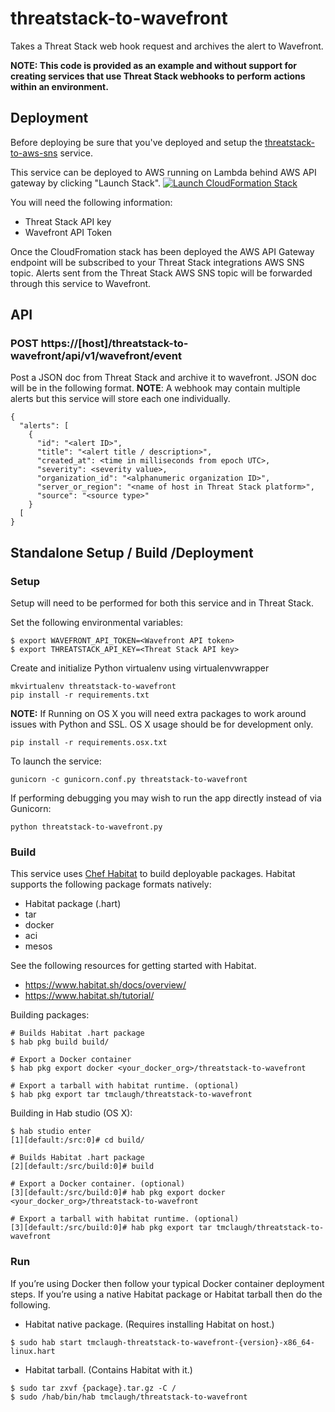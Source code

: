 # threatstack-to-wavefront
Takes a Threat Stack web hook request and archives the alert to Wavefront.

**NOTE: This code is provided as an example and without support for creating services that use Threat Stack webhooks to perform actions within an environment.**

## Deployment
Before deploying be sure that you've deployed and setup the [threatstack-to-aws-sns](https://github.com/threatstack/threatstack-to-aws-sns) service.

This service can be deployed to AWS running on Lambda behind AWS API gateway by clicking "Launch Stack".
[![Launch CloudFormation  Stack](https://s3.amazonaws.com/cloudformation-examples/cloudformation-launch-stack.png)](https://console.aws.amazon.com/cloudformation/home?region=us-east-1#/stacks/new?stackName=threatstack-to-wavefront&templateURL=https://s3.amazonaws.com/ts-demo-lamba-deploys/threatstack-to-wavefront.json)

You will need the following information:
* Threat Stack API key
* Wavefront API Token

Once the CloudFromation stack has been deployed the AWS API Gateway endpoint will be subscribed to your Threat Stack integrations AWS SNS topic.  Alerts sent from the Threat Stack AWS SNS topic will be forwarded through this service to Wavefront. 

## API
### POST https://[host]/threatstack-to-wavefront/api/v1/wavefront/event
Post a JSON doc from Threat Stack and archive it to wavefront.  JSON doc will be in the following format.  __NOTE__: A webhook may contain multiple alerts but this service will store each one individually.
```
{
  "alerts": [
    {
      "id": "<alert ID>",
      "title": "<alert title / description>",
      "created_at": <time in milliseconds from epoch UTC>,
      "severity": <severity value>,
      "organization_id": "<alphanumeric organization ID>",
      "server_or_region": "<name of host in Threat Stack platform>",
      "source": "<source type>"
    }
  [
}
```

## Standalone Setup / Build /Deployment
### Setup
Setup will need to be performed for both this service and in Threat Stack.

Set the following environmental variables:
```
$ export WAVEFRONT_API_TOKEN=<Wavefront API token>
$ export THREATSTACK_API_KEY=<Threat Stack API key>
```

Create and initialize Python virtualenv using virtualenvwrapper
```
mkvirtualenv threatstack-to-wavefront
pip install -r requirements.txt
```

__NOTE:__ If Running on OS X you will need extra packages to work around issues with Python and SSL. OS X usage should be for development only.
```
pip install -r requirements.osx.txt
```

To launch the service:
```
gunicorn -c gunicorn.conf.py threatstack-to-wavefront
```

If performing debugging you may wish to run the app directly instead of via Gunicorn:
```
python threatstack-to-wavefront.py
```

### Build
This service uses [Chef Habitat](http://www.habitat.sh) to build deployable packages.  Habitat supports the following package formats natively:
* Habitat package (.hart)
* tar
* docker
* aci
* mesos

See the following resources for getting started with Habitat.
* https://www.habitat.sh/docs/overview/
* https://www.habitat.sh/tutorial/

Building packages:
```
# Builds Habitat .hart package
$ hab pkg build build/

# Export a Docker container
$ hab pkg export docker <your_docker_org>/threatstack-to-wavefront

# Export a tarball with habitat runtime. (optional)
$ hab pkg export tar tmclaugh/threatstack-to-wavefront
```

Building in Hab studio (OS X):
```
$ hab studio enter
[1][default:/src:0]# cd build/

# Builds Habitat .hart package
[2][default:/src/build:0]# build

# Export a Docker container. (optional)
[3][default:/src/build:0]# hab pkg export docker <your_docker_org>/threatstack-to-wavefront

# Export a tarball with habitat runtime. (optional)
[3][default:/src/build:0]# hab pkg export tar tmclaugh/threatstack-to-wavefront
```

### Run
If you’re using Docker then follow your typical Docker container deployment steps.  If you’re using a native Habitat package or Habitat tarball then do the following.

* Habitat native package.  (Requires installing Habitat on host.)
```
$ sudo hab start tmclaugh-threatstack-to-wavefront-{version}-x86_64-linux.hart
```

* Habitat tarball.  (Contains Habitat with it.)
```
$ sudo tar zxvf {package}.tar.gz -C /
$ sudo /hab/bin/hab tmclaugh/threatstack-to-wavefront
```

